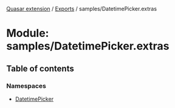 [Quasar extension](../index.md) / [Exports](../modules.md) / samples/DatetimePicker.extras

# Module: samples/DatetimePicker.extras

## Table of contents

### Namespaces

- [DatetimePicker](samples_DatetimePicker_extras.DatetimePicker.md)
